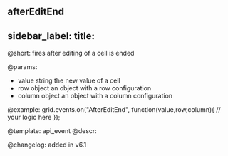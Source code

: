 afterEditEnd
---
sidebar_label: 
title: 
---          

@short: fires after editing of a cell is ended
	
@params:
- value			string		the new value of a cell
- row			object		an object with a row configuration
- column		object		an object with a column configuration


@example:
grid.events.on("AfterEditEnd", function(value,row,column){
	// your logic here
});


@template:	api_event
@descr:






@changelog: added in v6.1

